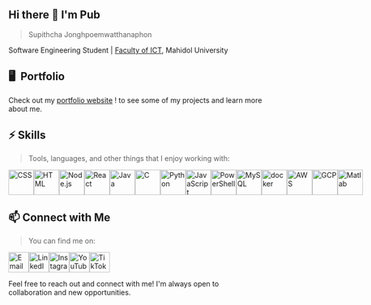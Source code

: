 ## Hi there 👋 I'm Pub
> Supithcha Jonghpoemwatthanaphon

Software Engineering Student | [Faculty of ICT](https://www.ict.mahidol.ac.th/), Mahidol University 

## 🖥️  Portfolio
Check out my [portfolio website](https://supithcha.github.io/Portfolio/) ! to see some of my projects and learn more about me.

## ⚡ Skills
> Tools, languages, and other things that I enjoy working with:
<p id="program"></p>

<div style="display: flex; flex-direction: row; justify-content: space-around; align-items: center">
  <a href="#program"><img src="https://upload.wikimedia.org/wikipedia/commons/thumb/6/62/CSS3_logo.svg/1024px-CSS3_logo.svg.png" alt="CSS" width="50" height="50"></a>
  <a href="#program"><img src="https://www.w3.org/html/logo/downloads/HTML5_Badge_512.png" alt="HTML" width="50" height="50"></a>
  <a href="#program"><img src="https://upload.wikimedia.org/wikipedia/commons/d/d9/Node.js_logo.svg" alt="Node.js" width="50" height="50"></a><a href="https://upload.wikimedia.org/wikipedia/commons/a/a7/React-icon.svg"><img src="https://upload.wikimedia.org/wikipedia/commons/a/a7/React-icon.svg" alt="React" width="50" height="50"></a>
  <a href="#program"><img src="https://www.vectorlogo.zone/logos/java/java-icon.svg" alt="Java" width="50" height="50"></a>
  <a href="#program"><img src="https://upload.wikimedia.org/wikipedia/commons/1/18/C_Programming_Language.svg" alt="C" width="50" height="50"></a>
  <a href="#program"><img src="https://upload.wikimedia.org/wikipedia/commons/c/c3/Python-logo-notext.svg" alt="Python" width="50" height="50"></a>
  <a href="#program"><img src="https://upload.wikimedia.org/wikipedia/commons/9/99/Unofficial_JavaScript_logo_2.svg" alt="JavaScript" width="50" height="50"></a>
  <a href="#program"><img src="https://raw.githubusercontent.com/PowerShell/PowerShell/master/assets/ps_black_128.svg" alt="PowerShell" width="50" height="50"></a>
  <a href="#program"><img src="https://www.svgrepo.com/show/303251/mysql-logo.svg" alt="MySQL" width="50" height="50"></a>
  <a href="#program"><img src="https://cdn4.iconfinder.com/data/icons/logos-and-brands/512/97_Docker_logo_logos-512.png" alt="docker" width="50" height="50"></a>
  <a href="#program"><img src="https://upload.wikimedia.org/wikipedia/commons/9/93/Amazon_Web_Services_Logo.svg" alt="AWS" width="50" height="50"></a>
  <a href="#program"><img src="https://www.gend.co/hs-fs/hubfs/gcp-logo-cloud.png?width=730&name=gcp-logo-cloud.png" alt="GCP" width="50" height="50"></a>
  <a href="#program"><img src="https://upload.wikimedia.org/wikipedia/commons/2/21/Matlab_Logo.png" alt="Matlab" width="50" height="50"></a>
</div>


## 📫 Connect with Me
> You can find me on:
<div style="display: flex; align-items: center; ">
  <a href="mailto:Supithcha.jon@student.mahidol.ac.th"><img src="https://cdn4.iconfinder.com/data/icons/social-media-logos-6/512/112-gmail_email_mail-512.png" alt="Email" width="40" height="40"></a>
  <a href="https://www.linkedin.com/in/supithcha/"><img src="https://cdn-icons-png.flaticon.com/256/174/174857.png" alt="LinkedIn" width="40" height="40""></a>
  <a href="https://www.instagram.com/pubbq_/"><img src="https://upload.wikimedia.org/wikipedia/commons/thumb/a/a5/Instagram_icon.png/600px-Instagram_icon.png" alt="Instagram" width="40" height="40" ></a>
  <a href="https://www.youtube.com/channel/UCX82f8alwunuyPH3-4NU6gw"><img src="https://cdn-icons-png.flaticon.com/256/1384/1384060.png" alt="YouTube" width="40" height="40"></a>
  <a href="https://www.tiktok.com/@pubbq"><img src="https://cdn4.iconfinder.com/data/icons/social-media-flat-7/64/Social-media_Tiktok-512.png" alt="TikTok" width="40" height="40"></a>
</div>

Feel free to reach out and connect with me! I'm always open to collaboration and new opportunities.


